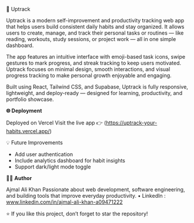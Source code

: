 🎯 Uptrack

Uptrack is a modern self-improvement and productivity tracking web app that helps users build consistent daily habits and stay organized. It allows users to create, manage, and track their personal tasks or routines — like reading, workouts, study sessions, or project work — all in one simple dashboard.

The app features an intuitive interface with emoji-based task icons, swipe gestures to mark progress, and streak tracking to keep users motivated. Uptrack focuses on minimal design, smooth interactions, and visual progress tracking to make personal growth enjoyable and engaging.

Built using React, Tailwind CSS, and Supabase, Uptrack is fully responsive, lightweight, and deploy-ready — designed for learning, productivity, and portfolio showcase.

**🌐 Deployment**

Deployed on Vercel
Visit the live app 👉 (https://uptrack-your-habits.vercel.app/) 

💡 Future Improvements

- Add user authentication
- Include analytics dashboard for habit insights
- Support dark/light mode toggle

🧑‍💻 **Author**

Ajmal Ali Khan
Passionate about web development, software engineering, and building tools that improve everyday productivity.
 • LinkedIn : www.linkedin.com/in/ajmal-ali-khan-a09471222

⭐ If you like this project, don’t forget to star the repository!
